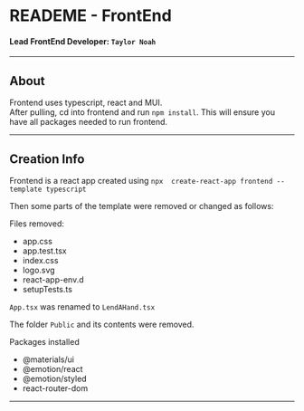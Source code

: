 # READEME - FrontEnd

#### Lead FrontEnd Developer: `Taylor Noah`

---
## About

Frontend uses typescript, react and MUI.  
After pulling, cd into frontend and run `npm install`. This will ensure you have all packages needed to run frontend.  

---

## Creation Info
Frontend is a react app created using `npx  create-react-app frontend --template typescript`  

Then some parts of the template were removed or changed as follows:

Files removed:
 - app.css
 - app.test.tsx
 - index.css
 - logo.svg
 - react-app-env.d
 - setupTests.ts

`App.tsx` was renamed to `LendAHand.tsx` 

The folder `Public` and its contents were removed.

Packages installed
 - @materials/ui
 - @emotion/react
 - @emotion/styled
 - react-router-dom

---

